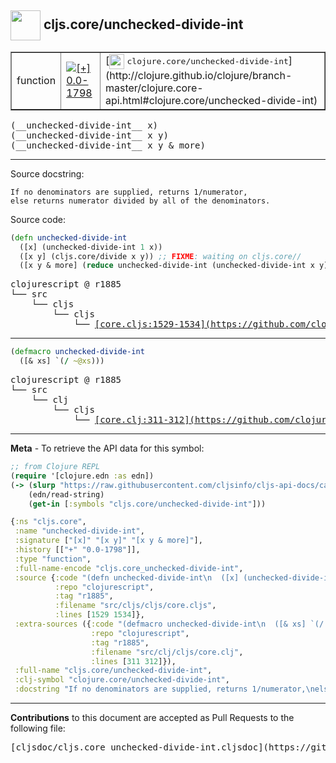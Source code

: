 ## <img width="48px" valign="middle" src="http://i.imgur.com/Hi20huC.png"> cljs.core/unchecked-divide-int

 <table border="1">
<tr>

<td>function</td>
<td><a href="https://github.com/cljsinfo/cljs-api-docs/tree/0.0-1798"><img valign="middle" alt="[+] 0.0-1798" src="https://img.shields.io/badge/+-0.0--1798-lightgrey.svg"></a> </td>
<td>
[<img height="24px" valign="middle" src="http://i.imgur.com/1GjPKvB.png"> <samp>clojure.core/unchecked-divide-int</samp>](http://clojure.github.io/clojure/branch-master/clojure.core-api.html#clojure.core/unchecked-divide-int)
</td>
</tr>
</table>

 <samp>
(__unchecked-divide-int__ x)<br>
</samp>
 <samp>
(__unchecked-divide-int__ x y)<br>
</samp>
 <samp>
(__unchecked-divide-int__ x y & more)<br>
</samp>

---




Source docstring:

```
If no denominators are supplied, returns 1/numerator,
else returns numerator divided by all of the denominators.
```

Source code:

```clj
(defn unchecked-divide-int
  ([x] (unchecked-divide-int 1 x))
  ([x y] (cljs.core/divide x y)) ;; FIXME: waiting on cljs.core//
  ([x y & more] (reduce unchecked-divide-int (unchecked-divide-int x y) more)))
```

 <pre>
clojurescript @ r1885
└── src
    └── cljs
        └── cljs
            └── <ins>[core.cljs:1529-1534](https://github.com/clojure/clojurescript/blob/r1885/src/cljs/cljs/core.cljs#L1529-L1534)</ins>
</pre>


---

```clj
(defmacro unchecked-divide-int
  ([& xs] `(/ ~@xs)))
```

 <pre>
clojurescript @ r1885
└── src
    └── clj
        └── cljs
            └── <ins>[core.clj:311-312](https://github.com/clojure/clojurescript/blob/r1885/src/clj/cljs/core.clj#L311-L312)</ins>
</pre>

---

__Meta__ - To retrieve the API data for this symbol:

```clj
;; from Clojure REPL
(require '[clojure.edn :as edn])
(-> (slurp "https://raw.githubusercontent.com/cljsinfo/cljs-api-docs/catalog/cljs-api.edn")
    (edn/read-string)
    (get-in [:symbols "cljs.core/unchecked-divide-int"]))
```

```clj
{:ns "cljs.core",
 :name "unchecked-divide-int",
 :signature ["[x]" "[x y]" "[x y & more]"],
 :history [["+" "0.0-1798"]],
 :type "function",
 :full-name-encode "cljs.core_unchecked-divide-int",
 :source {:code "(defn unchecked-divide-int\n  ([x] (unchecked-divide-int 1 x))\n  ([x y] (cljs.core/divide x y)) ;; FIXME: waiting on cljs.core//\n  ([x y & more] (reduce unchecked-divide-int (unchecked-divide-int x y) more)))",
          :repo "clojurescript",
          :tag "r1885",
          :filename "src/cljs/cljs/core.cljs",
          :lines [1529 1534]},
 :extra-sources ({:code "(defmacro unchecked-divide-int\n  ([& xs] `(/ ~@xs)))",
                  :repo "clojurescript",
                  :tag "r1885",
                  :filename "src/clj/cljs/core.clj",
                  :lines [311 312]}),
 :full-name "cljs.core/unchecked-divide-int",
 :clj-symbol "clojure.core/unchecked-divide-int",
 :docstring "If no denominators are supplied, returns 1/numerator,\nelse returns numerator divided by all of the denominators."}

```

---

__Contributions__ to this document are accepted as Pull Requests to the following file:

 <pre>
[cljsdoc/cljs.core_unchecked-divide-int.cljsdoc](https://github.com/cljsinfo/cljs-api-docs/blob/master/cljsdoc/cljs.core_unchecked-divide-int.cljsdoc)
</pre>

